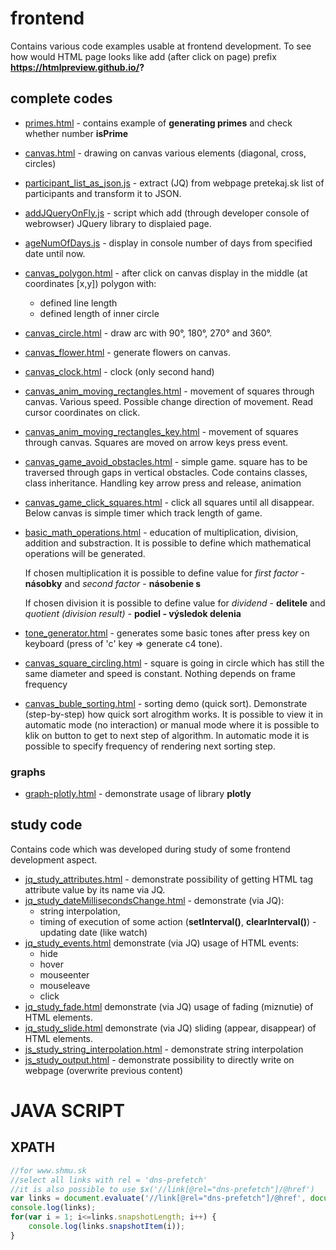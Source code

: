 # frontend
Contains various code examples usable at frontend development.
To see how would HTML page looks like add (after click on page) prefix **https://htmlpreview.github.io/?**

## complete codes
* [primes.html](primes.html) - contains example of **generating primes** and check whether number **isPrime**
* [canvas.html](canvas.html) - drawing on canvas various elements (diagonal, cross, circles)
* [participant_list_as_json.js](participant_list_as_json.js) - extract (JQ) from webpage pretekaj.sk list of participants and transform it to JSON.
* [addJQueryOnFly.js](addJQueryOnFly.js) - script which add (through developer console of webrowser) JQuery library to displaied page.
* [ageNumOfDays.js](ageNumOfDays.js) - display in console number of days from specified date until now.
* [canvas_polygon.html](canvas_polygon.html) - after click on canvas display in the middle (at coordinates [x,y]) polygon with:
    * defined line length
    * defined length of inner circle
* [canvas_circle.html](canvas_circle.html) - draw arc with 90°, 180°, 270° and 360°.
* [canvas_flower.html](canvas_flower.html) - generate flowers on canvas.
* [canvas_clock.html](canvas_clock.html) - clock (only second hand)
* [canvas_anim_moving_rectangles.html](canvas_anim_moving_rectangles.html) - movement of squares through canvas. Various speed. Possible change direction of movement. Read cursor coordinates on click.
* [canvas_anim_moving_rectangles_key.html](canvas_anim_moving_rectangles_key.html) - movement of squares through canvas. Squares are moved on arrow keys press event.
* [canvas_game_avoid_obstacles.html](canvas_game_avoid_obstacles.html) - simple game. square has to be traversed through gaps in vertical obstacles. Code contains classes, class inheritance. Handling key arrow press and release, animation
* [canvas_game_click_squares.html](canvas_game_click_squares.html) - click all squares until all disappear. Below canvas is simple timer which track length of game.
* [basic_math_operations.html](basic_math_operations.html) - education of multiplication, division, addition and substraction. It is possible to define which mathematical
  operations will be generated. 
  
  If chosen multiplication it is possible to define value for *first factor* - **násobky** and *second factor* - **násobenie s**

  If chosen division it is possible to define value for *dividend* - **delitele** and *quotient (division result)* - **podiel - výsledok delenia**
* [tone_generator.html](tone_generator.html) - generates some basic tones after press key on keyboard (press of 'c' key => generate c4 tone).
* [canvas_square_circling.html](canvas_square_circling.html) - square is going in circle which has still the same diameter and speed is constant. Nothing depends on frame frequency
* [canvas_buble_sorting.html](canvas_buble_sorting.html) - sorting demo (quick sort). Demonstrate (step-by-step) how quick sort alrogithm works. It is possible to view it in automatic mode (no interaction) or manual mode where it is possible to klik on button to get to next step of algorithm. In automatic mode it is possible to specify frequency of rendering next sorting step.

### graphs

* [graph-plotly.html](graph-plotly.html) - demonstrate usage of library **plotly**

## study code
Contains code which was developed during study of some frontend development aspect.

* [jq_study_attributes.html](jq_study_attributes.html) - demonstrate possibility of getting HTML tag attribute value by its name via JQ.
* [jq_study_dateMillisecondsChange.html](jq_study_dateMillisecondsChange.html) - demonstrate (via JQ):
    * string interpolation,
    * timing of execution of some action (**setInterval()**, **clearInterval()**) - updating date (like watch)
* [jq_study_events.html](jq_study_events.html) demonstrate (via JQ) usage of HTML events:
    * hide
    * hover
    * mouseenter
    * mouseleave
    * click
* [jq_study_fade.html](jq_study_fade.html) demonstrate (via JQ) usage of fading (miznutie) of HTML elements.
* [jq_study_slide.html](jq_study_slide.html) demonstrate (via JQ) sliding (appear, disappear) of HTML elements.
* [js_study_string_interpolation.html](js_study_string_interpolation.html) - demonstrate string interpolation
* [js_study_output.html](js_study_output.html) - demonstrate possibility to directly write on webpage (overwrite previous content)


# JAVA SCRIPT
## XPATH
```javascript
//for www.shmu.sk
//select all links with rel = 'dns-prefetch'
//it is also possible to use $x('//link[@rel="dns-prefetch"]/@href')
var links = document.evaluate('//link[@rel="dns-prefetch"]/@href', document, null, XPathResult.ORDERED_NODE_SNAPSHOT_TYPE, null);
console.log(links);
for(var i = 1; i<=links.snapshotLength; i++) {
	console.log(links.snapshotItem(i));
}

```

